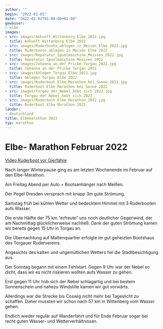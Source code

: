 ```yaml
---
author: ""
begin: "2022-02-01"
date: "2022-02-02T01:00:00+02:00"
gewässer:
- elbe
images:
- src: images/Ankunft_Wittenberg_Elbe_2022.jpg
  title: Ankunft Wittenberg Elbe 2022
- src: images/Ruderboote_ablegen_in_Meisen_Elbe_2022.jpg
  title: Ruderboote ablegen in Meisen Elbe 2022
- src: images/Reparatur_Spuelmaschine_Meissen_2022.jpg
  title: Reparatur Spuelmaschine Meissen 2022
- src: images/Johanna_an_der_Pricke_Torgau_2022.jpg
  title: Johanna an der Pricke Torgau 2022
- src: images/Ablegen_Torgau_Elbe_2022.jpg
  title: Ablegen Torgau Elbe 2022
- src: images/Ruderboot_Elbe_Marathon_bei_Sonne_2022.jpg
  title: Ruderboot Elbe Marathon bei Sonne 2022
- src: images/Torgau_der_Nebel_hebt_sich_2022.jpg
  title: Torgau der Nebel hebt sich 2022
- src: images/Ruderboot_Elbe_Marathon_2022.jpg
  title: Ruderboot Elbe Marathon 2022
länder:
- deutschland
title: Elbemarathon 2022
typ: marathon
---
```



# Elbe- Marathon Februar 2022


[Video Ruderboot vor Gierfähre](../Ruderboot_vor_Gierfaehre.mp4)

Nach langer Winterpause ging es am letzten Wochenende im Februar auf den Elbe-Marathon.

Am Freitag Abend per Auto + Bootsanhänger nach Meißen.

Der Pegel Dresden versprach mit knapp 3m gute Strömung.

Samstag früh bei kühlen Wetter und bedecktem Himmel mit 3 Ruderbooten aufs Wasser.

Die erste Hälfte der 75 km “erfreute” uns noch deutlicher Gegenwind, der am Nachmittag glücklicherweise nachließ. Dank der guten Strömung kamen wir bereits gegen 15 Uhr in Torgau an.

Die Übernachtung auf Mattenquartier erfolgte im gut geheizten Bootshaus des Torgauer Rudervereins.

Angesichts des kalten und ungemütlichen Wetters fiel die Stadtbesichtigung aus.

Der Sonntag begann mit einem Fehlstart. Gegen 9 Uhr war der Nebel so dicht, dass wir es nicht riskieren wollten aufs Wasser zu gehen.

Erst gegen 11 Uhr hob sich der Nebel schlagartig und bei bestem Sonnenschein und nahezu Windstille kamen wir gut vorwärts.

Allerdings war die Strecke bis Coswig nicht mehr bei Tageslicht zu schaffen. Daher mussten wir schon nach 57 km in Wittenberg vom Wasser gehen.

Endlich wieder regulär auf Wanderfahrt und für Ende Februar sogar bei recht guten Wasser- und Wetterverhältnissen.
